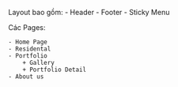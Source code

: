 Layout bao gồm: 
	- Header
	- Footer
	- Sticky Menu

Các Pages:

	- Home Page
	- Residental
	- Portfolio
		+ Gallery
		+ Portfolio Detail
	- About us